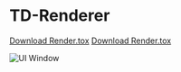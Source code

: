 # TD-Renderer

[Download Render.tox](https://github.com/juninjune/TD-Renderer/blob/main/Render.tox "download")
<a id="raw-url" href="https://github.com/juninjune/TD-Renderer/blob/main/Render.tox">Download Render.tox</a>

 ![UI Window](https://raw.github.com/juninjune/TD-Renderer/main/resources/README.png)
